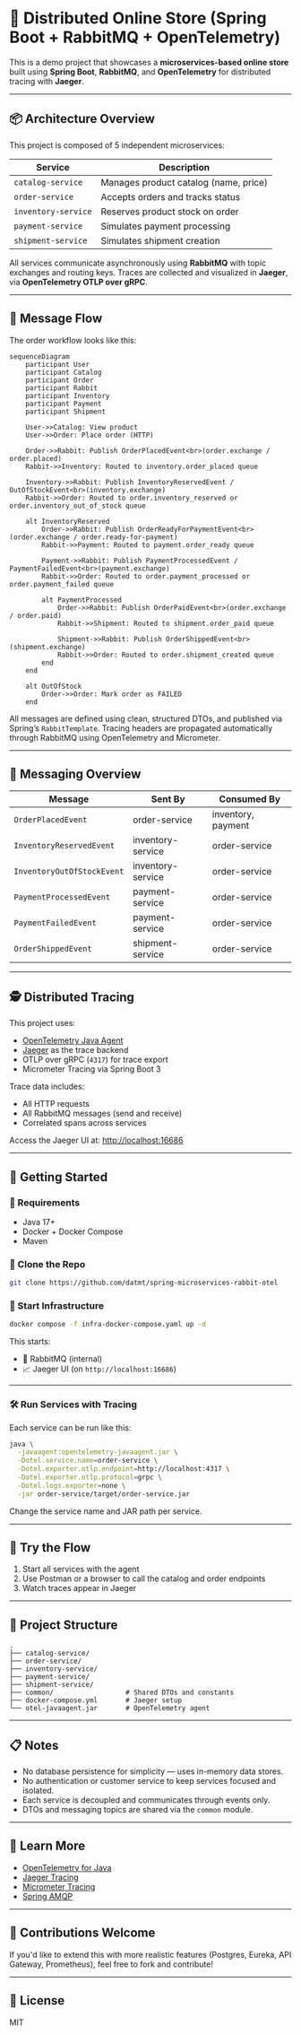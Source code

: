 # 🛒 Distributed Online Store (Spring Boot + RabbitMQ + OpenTelemetry)

This is a demo project that showcases a **microservices-based online store** built using **Spring Boot**, **RabbitMQ**, and **OpenTelemetry** for distributed tracing with **Jaeger**.

---

## 📦 Architecture Overview

This project is composed of 5 independent microservices:

| Service            | Description                                      |
|--------------------|--------------------------------------------------|
| `catalog-service`  | Manages product catalog (name, price)            |
| `order-service`    | Accepts orders and tracks status                 |
| `inventory-service`| Reserves product stock on order                  |
| `payment-service`  | Simulates payment processing                     |
| `shipment-service` | Simulates shipment creation                      |

All services communicate asynchronously using **RabbitMQ** with topic exchanges and routing keys. Traces are collected and visualized in **Jaeger**, via **OpenTelemetry OTLP over gRPC**.

---

## 🧭 Message Flow

The order workflow looks like this:

```mermaid
sequenceDiagram
    participant User
    participant Catalog
    participant Order
    participant Rabbit
    participant Inventory
    participant Payment
    participant Shipment

    User->>Catalog: View product
    User->>Order: Place order (HTTP)

    Order->>Rabbit: Publish OrderPlacedEvent<br>(order.exchange / order.placed)
    Rabbit->>Inventory: Routed to inventory.order_placed queue

    Inventory->>Rabbit: Publish InventoryReservedEvent / OutOfStockEvent<br>(inventory.exchange)
    Rabbit->>Order: Routed to order.inventory_reserved or order.inventory_out_of_stock queue

    alt InventoryReserved
        Order->>Rabbit: Publish OrderReadyForPaymentEvent<br>(order.exchange / order.ready-for-payment)
        Rabbit->>Payment: Routed to payment.order_ready queue

        Payment->>Rabbit: Publish PaymentProcessedEvent / PaymentFailedEvent<br>(payment.exchange)
        Rabbit->>Order: Routed to order.payment_processed or order.payment_failed queue

        alt PaymentProcessed
            Order->>Rabbit: Publish OrderPaidEvent<br>(order.exchange / order.paid)
            Rabbit->>Shipment: Routed to shipment.order_paid queue

            Shipment->>Rabbit: Publish OrderShippedEvent<br>(shipment.exchange)
            Rabbit->>Order: Routed to order.shipment_created queue
        end
    end

    alt OutOfStock
        Order->>Order: Mark order as FAILED
    end

```

All messages are defined using clean, structured DTOs, and published via Spring’s `RabbitTemplate`. Tracing headers are propagated automatically through RabbitMQ using OpenTelemetry and Micrometer.

---

## 📡 Messaging Overview

| Message                   | Sent By          | Consumed By         |
|---------------------------|------------------|----------------------|
| `OrderPlacedEvent`        | order-service     | inventory, payment   |
| `InventoryReservedEvent`  | inventory-service | order-service        |
| `InventoryOutOfStockEvent`| inventory-service | order-service        |
| `PaymentProcessedEvent`   | payment-service   | order-service        |
| `PaymentFailedEvent`      | payment-service   | order-service        |
| `OrderShippedEvent`       | shipment-service  | order-service        |

---

## 🕵️ Distributed Tracing

This project uses:

- [OpenTelemetry Java Agent](https://github.com/open-telemetry/opentelemetry-java-instrumentation)
- [Jaeger](https://www.jaegertracing.io/) as the trace backend
- OTLP over gRPC (`4317`) for trace export
- Micrometer Tracing via Spring Boot 3

Trace data includes:
- All HTTP requests
- All RabbitMQ messages (send and receive)
- Correlated spans across services

Access the Jaeger UI at: [http://localhost:16686](http://localhost:16686)

---

## 🚀 Getting Started

### 🐳 Requirements

- Java 17+
- Docker + Docker Compose
- Maven

### 📁 Clone the Repo

```bash
git clone https://github.com/datmt/spring-microservices-rabbit-otel
```

### 🧰 Start Infrastructure

```bash
docker compose -f infra-docker-compose.yaml up -d
```

This starts:
- 🐇 RabbitMQ (internal)
- 📈 Jaeger UI (on `http://localhost:16686`)

---

### 🛠 Run Services with Tracing

Each service can be run like this:

```bash
java \
  -javaagent:opentelemetry-javaagent.jar \
  -Dotel.service.name=order-service \
  -Dotel.exporter.otlp.endpoint=http://localhost:4317 \
  -Dotel.exporter.otlp.protocol=grpc \
  -Dotel.logs.exporter=none \
  -jar order-service/target/order-service.jar
```

Change the service name and JAR path per service.

---

## 🧪 Try the Flow

1. Start all services with the agent
2. Use Postman or a browser to call the catalog and order endpoints
3. Watch traces appear in Jaeger

---

## 🧱 Project Structure

```
.
├── catalog-service/
├── order-service/
├── inventory-service/
├── payment-service/
├── shipment-service/
├── common/                  # Shared DTOs and constants
├── docker-compose.yml       # Jaeger setup
└── otel-javaagent.jar       # OpenTelemetry agent
```

---

## 📋 Notes

- No database persistence for simplicity — uses in-memory data stores.
- No authentication or customer service to keep services focused and isolated.
- Each service is decoupled and communicates through events only.
- DTOs and messaging topics are shared via the `common` module.

---

## 📖 Learn More

- [OpenTelemetry for Java](https://opentelemetry.io/docs/instrumentation/java/)
- [Jaeger Tracing](https://www.jaegertracing.io/)
- [Micrometer Tracing](https://micrometer.io/docs/tracing)
- [Spring AMQP](https://spring.io/projects/spring-amqp)

---

## 📣 Contributions Welcome

If you'd like to extend this with more realistic features (Postgres, Eureka, API Gateway, Prometheus), feel free to fork and contribute!

---

## 📝 License

MIT 